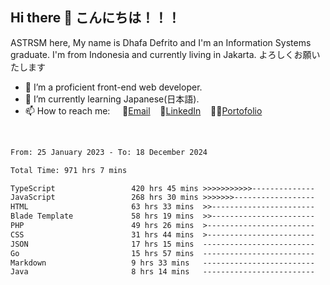 ## Hi there 👋 こんにちは！！！
ASTRSM here, My name is Dhafa Defrito and I'm an Information Systems graduate. I'm from Indonesia and currently living in Jakarta. よろしくお願いたします

- 🔭 I’m a proficient front-end web developer.
- 🌱 I’m currently learning Japanese(日本語).
- 📫 How to reach me: &nbsp;&nbsp;&nbsp;&nbsp;📧[Email](ddefrito@gmail.com)&nbsp;&nbsp;&nbsp;&nbsp;💼[LinkedIn](https://www.linkedin.com/in/dhafa-defrita-rama-yudistira-9357a9229/)&nbsp;&nbsp;&nbsp;&nbsp;👨‍🎨[Portofolio](https://ddefrito.vercel.app/)
<br>
<!-- <p align="left">
<a href="https://github.com/ASTRSM">
  <img height="180em" src="https://github-readme-stats-eight-theta.vercel.app/api?username=ASTRSM&show_icons=true&theme=dracula&include_all_commits=true&count_private=true"/>
  <img height="180em" src="https://github-readme-stats-eight-theta.vercel.app/api/top-langs/?username=ASTRSM&layout=compact&langs_count=8&theme=dracula"/>
</a>
</p> -->

<!--START_SECTION:waka-->

```txt
From: 25 January 2023 - To: 18 December 2024

Total Time: 971 hrs 7 mins

TypeScript                 420 hrs 45 mins >>>>>>>>>>>--------------   43.33 %
JavaScript                 268 hrs 30 mins >>>>>>>------------------   27.65 %
HTML                       63 hrs 33 mins  >>-----------------------   06.54 %
Blade Template             58 hrs 19 mins  >>-----------------------   06.01 %
PHP                        49 hrs 26 mins  >------------------------   05.09 %
CSS                        31 hrs 44 mins  >------------------------   03.27 %
JSON                       17 hrs 15 mins  -------------------------   01.78 %
Go                         15 hrs 57 mins  -------------------------   01.64 %
Markdown                   9 hrs 33 mins   -------------------------   00.98 %
Java                       8 hrs 14 mins   -------------------------   00.85 %
```

<!--END_SECTION:waka-->
